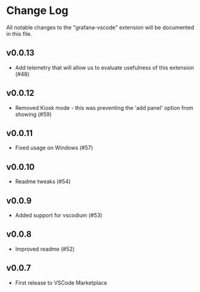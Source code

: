 # Change Log

All notable changes to the "grafana-vscode" extension will be documented in this file.

## v0.0.13
- Add telemetry that will allow us to evaluate usefulness of this extension (#48)

## v0.0.12
- Removed Kiosk mode - this was preventing the 'add panel' option from showing (#59)

## v0.0.11
- Fixed usage on Windows (#57)

## v0.0.10
- Readme tweaks (#54)

## v0.0.9
- Added support for vscodium (#53)

## v0.0.8
- Improved readme (#52)

## v0.0.7
- First release to VSCode Marketplace
